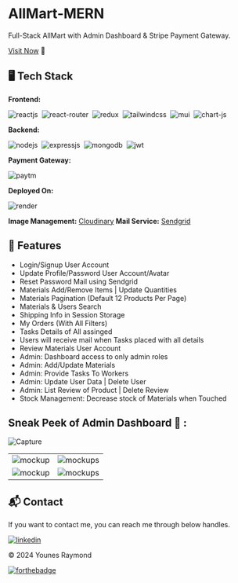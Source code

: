 # AllMart-MERN
Full-Stack AllMart with Admin Dashboard & Stripe Payment Gateway.

[Visit Now](https://ajial.onrender.com/) 🚀

## 🖥️ Tech Stack
**Frontend:**

![reactjs](https://img.shields.io/badge/React-20232A?style=for-the-badge&logo=react&logoColor=61DAFB)&nbsp;
![react-router](https://img.shields.io/badge/React_Router-CA4245?style=for-the-badge&logo=react-router&logoColor=white)&nbsp;
![redux](https://img.shields.io/badge/Redux-593D88?style=for-the-badge&logo=redux&logoColor=white)&nbsp;
![tailwindcss](https://img.shields.io/badge/Tailwind_CSS-38B2AC?style=for-the-badge&logo=tailwind-css&logoColor=white)&nbsp;
![mui](https://img.shields.io/badge/Material--UI-0081CB?style=for-the-badge&logo=material-ui&logoColor=white)&nbsp;
![chart-js](https://img.shields.io/badge/Chart.js-FF6384?style=for-the-badge&logo=chartdotjs&logoColor=white)&nbsp;

**Backend:**

![nodejs](https://img.shields.io/badge/Node.js-43853D?style=for-the-badge&logo=node.js&logoColor=white)&nbsp;
![expressjs](https://img.shields.io/badge/Express.js-000000?style=for-the-badge&logo=express&logoColor=white)&nbsp;
![mongodb](https://img.shields.io/badge/MongoDB-4EA94B?style=for-the-badge&logo=mongodb&logoColor=white)&nbsp;
![jwt](	https://img.shields.io/badge/JWT-000000?style=for-the-badge&logo=JSON%20web%20tokens&logoColor=white)&nbsp;

**Payment Gateway:**

![paytm](https://img.shields.io/badge/Paytm-002970?style=for-the-badge&logo=paytm&logoColor=00BAF2)

**Deployed On:**

![render](https://img.shields.io/badge/render-430098?style=for-the-badge&logo=heroku&logoColor=white)

**Image Management:** [Cloudinary](https://cloudinary.com/)
**Mail Service:** [Sendgrid](https://sendgrid.com/)

## 🚀 Features
- Login/Signup User Account
- Update Profile/Password User Account/Avatar
- Reset Password Mail using Sendgrid
- Materials Add/Remove Items | Update Quantities
- Materials Pagination (Default 12 Products Per Page)
- Materials & Users  Search
- Shipping Info in Session Storage
- My Orders (With All Filters)
- Tasks Details of All assinged 
- Users will receive mail when Tasks placed with all details
- Review Materials User Account
- Admin: Dashboard access to only admin roles
- Admin: Add/Update Materials
- Admin: Provide Tasks To Workers 
- Admin: Update User Data | Delete User
- Admin: List Review of Product | Delete Review
- Stock Management: Decrease stock of Materials when Touched

## Sneak Peek of Admin Dashboard 🙈 :
![Capture](https://res.cloudinary.com/dktkavyr3/image/upload/v1712617060/wpx5jhqi7cvvalbyeck2.jpg)

<table>
  <tr>
    <td><img src="https://res.cloudinary.com/dktkavyr3/image/upload/v1712617060/k3no5zwaa1nnz0hyuxvm.jpg" alt="mockup" /></td>
    <td><img src="https://res.cloudinary.com/dktkavyr3/image/upload/v1712617060/wpx5jhqi7cvvalbyeck2.jpg" alt="mockups" /></td>
  </tr>
  <tr>
    <td><img src="https://res.cloudinary.com/dktkavyr3/image/upload/v1712617060/e3xhcy2iia6e4bzgrl7x.jpg" alt="mockup" /></td>
    <td><img src="https://res.cloudinary.com/dktkavyr3/image/upload/v1712617065/so4ggulc1vt2w60vrmvi.jpg" alt="mockups" /></td>
  </tr>
</table>

<h2>📬 Contact</h2>

If you want to contact me, you can reach me through below handles.

[![linkedin](https://img.shields.io/badge/LinkedIn-0077B5?style=for-the-badge&logo=linkedin&logoColor=white)](https://www.linkedin.com/in/younes-raymond-188a40241/)

© 2024 Younes Raymond


[![forthebadge](https://forthebadge.com/images/badges/built-with-love.svg)](https://younes-dev.onrender.com)
